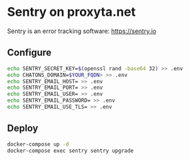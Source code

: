 # Sentry on proxyta.net

Sentry is an error tracking software:
https://sentry.io

## Configure

```bash
echo SENTRY_SECRET_KEY=$(openssl rand -base64 32) >> .env
echo CHATONS_DOMAIN=$YOUR_FQDN> >> .env
echo SENTRY_EMAIL_HOST= >> .env
echo SENTRY_EMAIL_PORT= >> .env
echo SENTRY_EMAIL_USER= >> .env
echo SENTRY_EMAIL_PASSWORD= >> .env
echo SENTRY_EMAIL_USE_TLS= >> .env
```

## Deploy

```bash
docker-compose up -d
docker-compose exec sentry sentry upgrade
```
